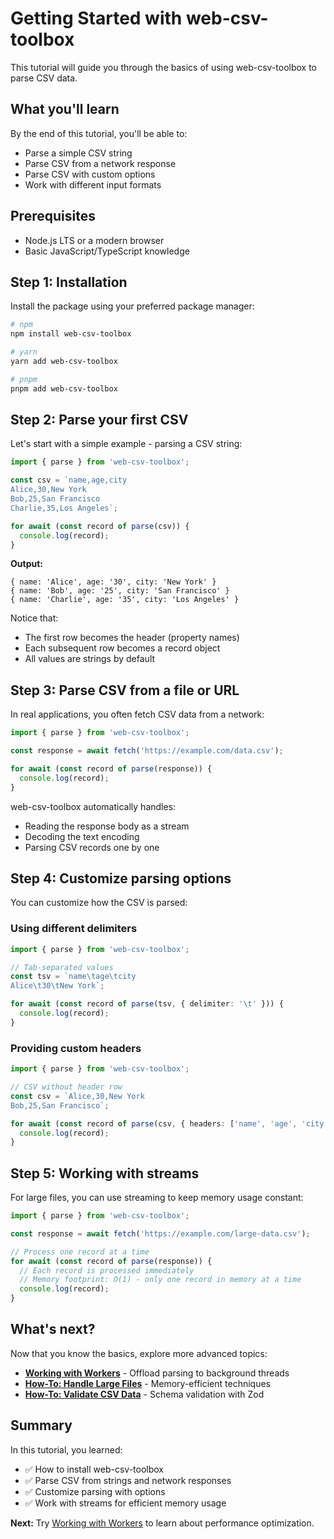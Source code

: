 # Getting Started with web-csv-toolbox

This tutorial will guide you through the basics of using web-csv-toolbox to parse CSV data.

## What you'll learn

By the end of this tutorial, you'll be able to:
- Parse a simple CSV string
- Parse CSV from a network response
- Parse CSV with custom options
- Work with different input formats

## Prerequisites

- Node.js LTS or a modern browser
- Basic JavaScript/TypeScript knowledge

## Step 1: Installation

Install the package using your preferred package manager:

```bash
# npm
npm install web-csv-toolbox

# yarn
yarn add web-csv-toolbox

# pnpm
pnpm add web-csv-toolbox
```

## Step 2: Parse your first CSV

Let's start with a simple example - parsing a CSV string:

```typescript
import { parse } from 'web-csv-toolbox';

const csv = `name,age,city
Alice,30,New York
Bob,25,San Francisco
Charlie,35,Los Angeles`;

for await (const record of parse(csv)) {
  console.log(record);
}
```

**Output:**
```
{ name: 'Alice', age: '30', city: 'New York' }
{ name: 'Bob', age: '25', city: 'San Francisco' }
{ name: 'Charlie', age: '35', city: 'Los Angeles' }
```

Notice that:
- The first row becomes the header (property names)
- Each subsequent row becomes a record object
- All values are strings by default

## Step 3: Parse CSV from a file or URL

In real applications, you often fetch CSV data from a network:

```typescript
import { parse } from 'web-csv-toolbox';

const response = await fetch('https://example.com/data.csv');

for await (const record of parse(response)) {
  console.log(record);
}
```

web-csv-toolbox automatically handles:
- Reading the response body as a stream
- Decoding the text encoding
- Parsing CSV records one by one

## Step 4: Customize parsing options

You can customize how the CSV is parsed:

### Using different delimiters

```typescript
import { parse } from 'web-csv-toolbox';

// Tab-separated values
const tsv = `name\tage\tcity
Alice\t30\tNew York`;

for await (const record of parse(tsv, { delimiter: '\t' })) {
  console.log(record);
}
```

### Providing custom headers

```typescript
import { parse } from 'web-csv-toolbox';

// CSV without header row
const csv = `Alice,30,New York
Bob,25,San Francisco`;

for await (const record of parse(csv, { headers: ['name', 'age', 'city'] })) {
  console.log(record);
}
```

## Step 5: Working with streams

For large files, you can use streaming to keep memory usage constant:

```typescript
import { parse } from 'web-csv-toolbox';

const response = await fetch('https://example.com/large-data.csv');

// Process one record at a time
for await (const record of parse(response)) {
  // Each record is processed immediately
  // Memory footprint: O(1) - only one record in memory at a time
  console.log(record);
}
```

## What's next?

Now that you know the basics, explore more advanced topics:

- **[Working with Workers](./working-with-workers.md)** - Offload parsing to background threads
- **[How-To: Handle Large Files](../how-to-guides/handle-large-files.md)** - Memory-efficient techniques
- **[How-To: Validate CSV Data](../how-to-guides/validate-csv-data.md)** - Schema validation with Zod

## Summary

In this tutorial, you learned:
- ✅ How to install web-csv-toolbox
- ✅ Parse CSV from strings and network responses
- ✅ Customize parsing with options
- ✅ Work with streams for efficient memory usage

**Next:** Try [Working with Workers](./working-with-workers.md) to learn about performance optimization.
